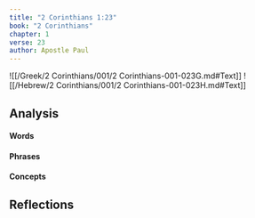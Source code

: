 ```yaml
---
title: "2 Corinthians 1:23"
book: "2 Corinthians"
chapter: 1
verse: 23
author: Apostle Paul
---
```

![[/Greek/2 Corinthians/001/2 Corinthians-001-023G.md#Text]]
![[/Hebrew/2 Corinthians/001/2 Corinthians-001-023H.md#Text]]

## Analysis

#### Words

#### Phrases

#### Concepts

## Reflections
